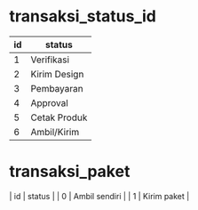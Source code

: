 # transaksi_status_id

| id | status |
| -- | ----------- |
| 1 | Verifikasi |
| 2 | Kirim Design |
| 3 | Pembayaran |
| 4 | Approval |
| 5 | Cetak Produk |
| 6 | Ambil/Kirim |

# transaksi_paket
| id | status |
| 0 | Ambil sendiri |
| 1 | Kirim paket |
